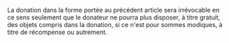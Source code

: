 La donation dans la forme portée au précédent article sera irrévocable en ce sens seulement que le donateur ne pourra plus disposer, à titre gratuit, des objets compris dans la donation, si ce n'est pour sommes modiques, à titre de récompense ou autrement.


  

  

